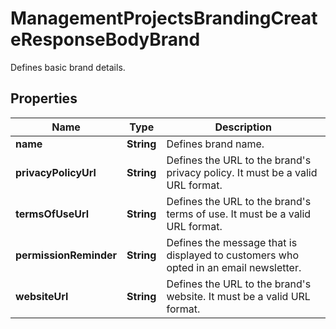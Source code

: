 

# ManagementProjectsBrandingCreateResponseBodyBrand

Defines basic brand details.

## Properties

| Name | Type | Description |
|------------ | ------------- | ------------- |
|**name** | **String** | Defines brand name. |
|**privacyPolicyUrl** | **String** | Defines the URL to the brand&#39;s privacy policy. It must be a valid URL format. |
|**termsOfUseUrl** | **String** | Defines the URL to the brand&#39;s terms of use.  It must be a valid URL format. |
|**permissionReminder** | **String** | Defines the message that is displayed to customers who opted in an email newsletter. |
|**websiteUrl** | **String** | Defines the URL to the brand&#39;s website. It must be a valid URL format. |



